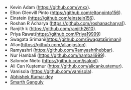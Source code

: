 - Kevin Adam (https://github.com/vnxx).
- Elton Glenvill Pinto (https://github.com/eltonpinto156).
- Einstein (https://github.com/einstein156).
- Roshan R Acharya (https://github.com/roshanacharya1).
- Ranjith k (https://github.com/ranjith2610).
- Priya Rawat(https://github.com/Priya19999)
- Swagata Srimani(https://github.com/SwagataSrimani)
- Allan(https://github.com/allanjoston).
- Ramyashri (https://github.com/Ramyashrihebbar).
- Nur Hambali (https://github.com/hambali999).
- Salomón Nieto (https://github.com/jsalonl).
- Ali Can Kuştemur (https://github.com/alicankustemur).
- Vamisola (https://github.com/vamisola).
- [Abhishek Kumar dey](https://github.com/abhishekdey4444)
- [Smarth Ganguly](https://github.com/SmarthGuy)
